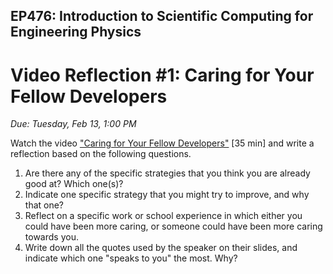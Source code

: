 ## EP476: Introduction to Scientific Computing for Engineering Physics

# Video Reflection #1: Caring for Your Fellow Developers

*Due: Tuesday, Feb 13, 1:00 PM*

Watch the video
["Caring for Your Fellow Developers"](https://youtu.be/kB-3vvtdLxw) [35 min]
and write a reflection based on the following questions.

1. Are there any of the specific strategies that you think you are already
   good at?  Which one(s)?
1. Indicate one specific strategy that you might try to improve, and why that
   one?
1. Reflect on a specific work or school experience in which either you could
   have been more caring, or someone could have been more caring towards you.
1. Write down all the quotes used by the speaker on their slides, and indicate
   which one "speaks to you" the most. Why?
